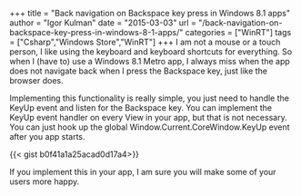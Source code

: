+++
title = "Back navigation on Backspace key press in Windows 8.1 apps"
author = "Igor Kulman"
date = "2015-03-03"
url = "/back-navigation-on-backspace-key-press-in-windows-8-1-apps/"
categories = ["WinRT"]
tags = ["Csharp","Windows Store","WinRT"]
+++
I am not a mouse or a touch person, I like using the keyboard and keyboard shortcuts for everything. So when I (have to) use a Windows 8.1 Metro app, I always miss when the app does not navigate back when I press the Backspace key, just like the browser does. 

Implementing this functionality is really simple, you just need to handle the KeyUp event and listen for the Backspace key. You can implement the KeyUp event handler on every View in your app, but that is not necessary. You can just hook up the global Window.Current.CoreWindow.KeyUp event after you app starts.

<!--more-->

{{< gist b0f41a1a25acad0d17a4>}}

If you implement this in your app, I am sure you will make some of your users more happy.

